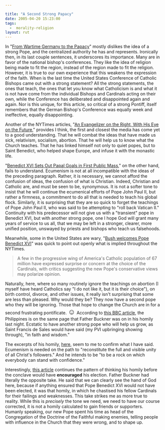 ```yaml
---

title: "A Second Strong Papacy"
date: 2005-04-20 15:23:00
tags:
  -  morality-religion
layout: rut
---
```


<p> In "<a href="http://www.nytimes.com/2005/04/20/international/worldspecial2/20profile.html?ei=5088&en=781c1afbe24ac478&ex=1271649600&partner=rssnyt&emc=rss&pagewanted=print&position=">From Wartime Germany to the Papacy</a>" mostly dislikes
the idea of a strong Pope, and the centralized authority he has
and represents.  Ironically then, in its last couple sentences,
it underscores its importance.  Many are in favor of the national
bishop's conferences.  They like the idea of religion being made
to fit the region, instead of the region made to fit the religion.
However, it is true to our own experience that this weakens the
expression of the faith.  When is the last time the United States
Conference of Catholic Bishops came out with a strong statement?
All the strong statements, the ones that teach, the ones that let
you know what Catholicism is and what it is not have come from
the individual Bishops and Cardinals acting on their own, while
the Conference has deliberated and disappointed again and again.
Nor is this unique, for this article, so critical of a strong Pontiff,
itself remembers that the German Bishop's Conference was equally
week and ineffective, equally disappointing.</p>

<p>Another of the NYTimes
articles, "<a href="http://www.nytimes.com/2005/04/20/international/worldspecial2/20assess.html?ei=5088&en=533d35e13d0597d2&ex=1271649600&partner=rssnyt&emc=rss&pagewanted=print&position=">An Evangelizer on the Right, With His Eye on the Future</a>,"
provides I think, the first and closest the media has come yet to
a good understanding.  That he will combat the ideas that have made
us sick, relativism, socialism, abortion.  That he will help us to
know what the Church teaches.  That he has linked himself not only
to quiet popes, but to Saint Benedict, who helped shape Europe,
and infuse it with the monastic life.</p>

<p>"<a href="http:www.nytimes.com/2005/04/20/international/worldspecial2/20cnd-mass.html?ei=5088&en=5ce20f89c2f6aca3&ex=1271649600&partner=rssnyt&emc=rss&pagewanted=print&position=">Benedict XVI Sets Out Papal Goals in First Public Mass</a>,"
on the other hand, fails to understand.  Ecumenism is not at all
incompatible with the ideas of the preceding paragraph.  Rather, it
is necessary, we cannot afford the confusion of ideas, the confusion
of what is Christian.  Indeed, Christian and Catholic are, and must
be seen to be, synonymous.  It is not a softer tone to insist that
he will continue the ecumenical efforts of Pope John Paul II, but
rather a firmness, a commitment to do all that is needed to teach
his global flock.  Similarly, it is surprising that they are so
quick to forget the teachings of Pope John Paul II, who was said
to be attempting to "roll back Vatican II."  Continuity with his
predecessor will not give us with a "transient" pope in Benedict XVI,
but with another strong pope, one I hope God will grant many years
of service to us all, that we may be left in a stronger, clearer,
more unified position, unswayed by priests and bishops who teach
us falsehoods.</p>

<p>Meanwhile, some in the United States are wary, "<a href="http://news.bbc.co.uk/2/hi/europe/4463403.stm">Bush welcomes
Pope Benedict XVI</a>" was quick to point out openly what is implied
throughout the NYTimes.</p>

<blockquote>A few in the progressive wing of America's Catholic
population of 67 million have expressed surprise or concern at the
choice of the Cardinals, with critics suggesting the new Pope's
conservative views may polarize opinion.</blockquote>

<p>Naturally, here, where so many routinely ignore the teachings
on abortion (I myself have heard Catholics say "I do not like it,
but it is their choice"), on birth control, divorce, and other
issues, it really isn't surprising that some are less than pleased.
Why would they be?  They now have a second pope who they will be
ignoring.  Those that hope to change the Church are in for a second
frustrating pontificate. <font size="+2">&#x263a;</font>  According
to <a href="http://news.bbc.co.uk/2/hi/europe/4463503.stm">this BBC
article</a>, the Philippines is on the same page that Father Buckner
was on in his homily last night.  Ecstatic to have another strong
pope who will help us grow, as Saint Francis de Sales would have said
(my PVI upbringing showing through), "in faith and wisdom."</p>

<p>The excerpts of his homily, <a href="http://news.bbc.co.uk/2/hi/europe/4464363.stm">here</a>,
seem to me to confirm what I have said.  Ecumenism is needed on the
path to "reconstitute the full and visible unity of all Christ's
followers."  And he intends to be "to be a rock on which everybody
can stand with confidence."</p>

<p>Interestingly,
<a href="http://news.bbc.co.uk/2/hi/europe/4463519.stm">this
article</a> continues the pattern of thinking his homily before
the conclave would have <strong>encouraged</strong> his election.
Father Buckner had literally the opposite take.  He said that we can
clearly see the hand of God here, because if anything ensured that
Pope Benedict XVI would not have been elected, it was that homily,
in which he chastised his fellow Cardinals for their failings
and weaknesses.  This take strikes me as more true to reality.
While this is <em>precisely</em> the tone we need, we need to have
our course corrected, it is not a homily calculated to gain friends
or supporters.  Humanly speaking, our new Pope spent his time as head
of the Congregation of the Doctrine of the Faithful making enemies,
telling people with influence in the Church that they were wrong,
and to shape up.</p>

